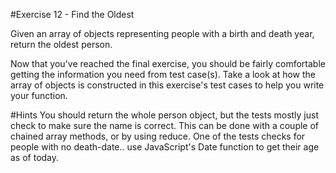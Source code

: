 #Exercise 12 - Find the Oldest

Given an array of objects representing people with a birth and death year, return the oldest person.

Now that you've reached the final exercise, you should be fairly comfortable getting the information you need from test case(s). Take a look at how the array of objects is constructed in this exercise's test cases to help you write your function.

#Hints
You should return the whole person object, but the tests mostly just check to make sure the name is correct.
This can be done with a couple of chained array methods, or by using reduce.
One of the tests checks for people with no death-date.. use JavaScript's Date function to get their age as of today.
